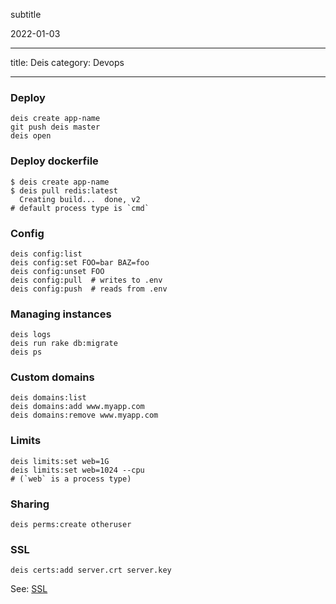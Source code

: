 subtitle

2022-01-03

------------------------------------------------------------------------

title: Deis category: Devops

------------------------------------------------------------------------

### Deploy

    deis create app-name
    git push deis master
    deis open

### Deploy dockerfile

    $ deis create app-name
    $ deis pull redis:latest
      Creating build...  done, v2
    # default process type is `cmd`

### Config

    deis config:list
    deis config:set FOO=bar BAZ=foo
    deis config:unset FOO
    deis config:pull  # writes to .env
    deis config:push  # reads from .env

### Managing instances

    deis logs
    deis run rake db:migrate
    deis ps

### Custom domains

    deis domains:list
    deis domains:add www.myapp.com
    deis domains:remove www.myapp.com

### Limits

    deis limits:set web=1G
    deis limits:set web=1024 --cpu
    # (`web` is a process type)

### Sharing

    deis perms:create otheruser

### SSL

    deis certs:add server.crt server.key

See: [SSL](http://docs.deis.io/en/latest/using_deis/app-ssl/)
